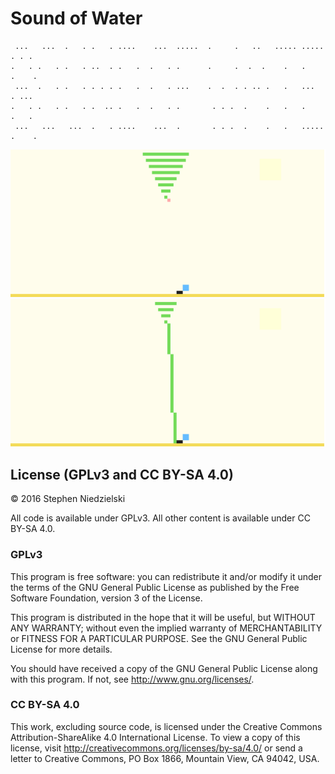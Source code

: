 # Sound of Water

     ...   ...  .   . .   . ....    ...  .....  .     .   ..   ..... ..... . . .
    .   . .   . .   . ..  . .   .  .   . .      .     .  .  .    .   .     .    .
     ...  .   . .   . . . . .   .  .   . ...    .  .  . . .. .   .   ...   . ...
    .   . .   . .   . .  .. .   .  .   . .       . . .  .    .   .   .     .   .
     ...   ...   ...  .   . ....    ...  .       . . .  .    .   .   ..... .    .

<img src='screenshot0.png' alt='Screenshot 0' width='512' />
<img src='screenshot1.png' alt='Screenshot 1' width='512' />

## License (GPLv3 and CC BY-SA 4.0)
© 2016 Stephen Niedzielski

All code is available under GPLv3. All other content is available under
CC BY-SA 4.0.

### GPLv3
This program is free software: you can redistribute it and/or modify it
under the terms of the GNU General Public License as published by the
Free Software Foundation, version 3 of the License.

This program is distributed in the hope that it will be useful, but
WITHOUT ANY WARRANTY; without even the implied warranty of
MERCHANTABILITY or FITNESS FOR A PARTICULAR PURPOSE. See the GNU General
Public License for more details.

You should have received a copy of the GNU General Public License along
with this program.  If not, see <http://www.gnu.org/licenses/>.

### CC BY-SA 4.0
This work, excluding source code, is licensed under the Creative Commons
Attribution-ShareAlike 4.0 International License. To view a copy of this
license, visit http://creativecommons.org/licenses/by-sa/4.0/ or send a
letter to Creative Commons, PO Box 1866, Mountain View, CA 94042, USA.